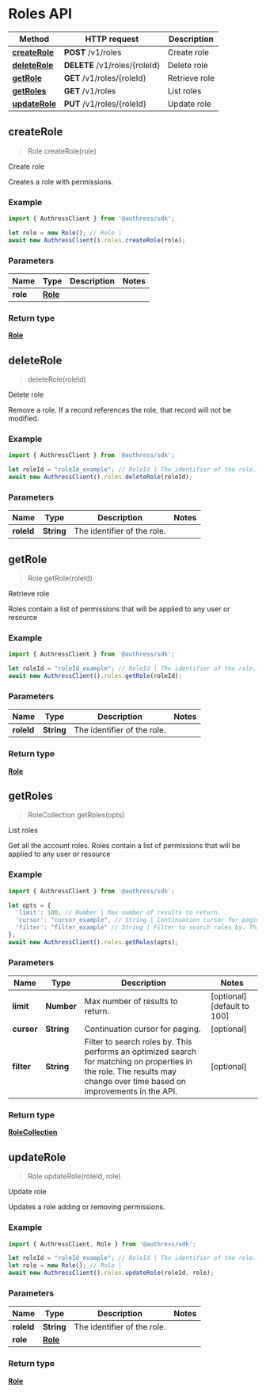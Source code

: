 # Roles API


Method | HTTP request | Description
------------- | ------------- | -------------
[**createRole**](RolesApi.md#createRole) | **POST** /v1/roles | Create role
[**deleteRole**](RolesApi.md#deleteRole) | **DELETE** /v1/roles/{roleId} | Delete role
[**getRole**](RolesApi.md#getRole) | **GET** /v1/roles/{roleId} | Retrieve role
[**getRoles**](RolesApi.md#getRoles) | **GET** /v1/roles | List roles
[**updateRole**](RolesApi.md#updateRole) | **PUT** /v1/roles/{roleId} | Update role



## createRole

> Role createRole(role)

Create role

Creates a role with permissions.

### Example

```javascript
import { AuthressClient } from '@authress/sdk';

let role = new Role(); // Role | 
await new AuthressClient().roles.createRole(role);
```

### Parameters


Name | Type | Description  | Notes
------------- | ------------- | ------------- | -------------
 **role** | [**Role**](Role.md)|  | 

### Return type

[**Role**](Role.md)


## deleteRole

> deleteRole(roleId)

Delete role

Remove a role. If a record references the role, that record will not be modified.

### Example

```javascript
import { AuthressClient } from '@authress/sdk';

let roleId = "roleId_example"; // RoleId | The identifier of the role.
await new AuthressClient().roles.deleteRole(roleId);
```

### Parameters


Name | Type | Description  | Notes
------------- | ------------- | ------------- | -------------
 **roleId** | **String**| The identifier of the role. | 


## getRole

> Role getRole(roleId)

Retrieve role

Roles contain a list of permissions that will be applied to any user or resource

### Example

```javascript
import { AuthressClient } from '@authress/sdk';

let roleId = "roleId_example"; // RoleId | The identifier of the role.
await new AuthressClient().roles.getRole(roleId);
```

### Parameters


Name | Type | Description  | Notes
------------- | ------------- | ------------- | -------------
 **roleId** | **String**| The identifier of the role. | 

### Return type

[**Role**](Role.md)


## getRoles

> RoleCollection getRoles(opts)

List roles

Get all the account roles. Roles contain a list of permissions that will be applied to any user or resource

### Example

```javascript
import { AuthressClient } from '@authress/sdk';

let opts = {
  'limit': 100, // Number | Max number of results to return.
  'cursor': "cursor_example", // String | Continuation cursor for paging.
  'filter': "filter_example" // String | Filter to search roles by. This performs an optimized search for matching on properties in the role. The results may change over time based on improvements in the API.
};
await new AuthressClient().roles.getRoles(opts);
```

### Parameters


Name | Type | Description  | Notes
------------- | ------------- | ------------- | -------------
 **limit** | **Number**| Max number of results to return. | [optional] [default to 100]
 **cursor** | **String**| Continuation cursor for paging. | [optional] 
 **filter** | **String**| Filter to search roles by. This performs an optimized search for matching on properties in the role. The results may change over time based on improvements in the API. | [optional] 

### Return type

[**RoleCollection**](RoleCollection.md)


## updateRole

> Role updateRole(roleId, role)

Update role

Updates a role adding or removing permissions.

### Example

```javascript
import { AuthressClient, Role } from '@authress/sdk';

let roleId = "roleId_example"; // RoleId | The identifier of the role.
let role = new Role(); // Role | 
await new AuthressClient().roles.updateRole(roleId, role);
```

### Parameters


Name | Type | Description  | Notes
------------- | ------------- | ------------- | -------------
 **roleId** | **String**| The identifier of the role. | 
 **role** | [**Role**](Role.md)|  | 

### Return type

[**Role**](Role.md)

